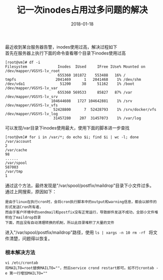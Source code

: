 ﻿---
title: 记一次inodes占用过多问题的解决
date: 2018-01-18
categories: 操作系统
---
最近收到某台服务器告警，inodes使用过高，解决过程如下  
首先在服务器上执行下面的命令查看哪个目录下inodes使用过高
```
[root@vm]# df -i
Filesystem              Inodes  IUsed     IFree IUse% Mounted on
/dev/mapper/VGSYS-lv_root
                        655360 101872    553488   16% /
tmpfs                  2041469      1   2041468    1% /dev/shm
/dev/vda1                51200     38     51162    1% /boot
/dev/mapper/VGSYS-lv_var
                        655360 569533     85827   87% /var
/dev/mapper/VGSYS-lv_srv
                     104644608   1727 104642881    1% /srv
/dev/mapper/VGSYS-lv_vfs
                      52428800      7  52428793    1% /srv/docker/vfs
/dev/mapper/VGSYS-lv_log
                      31457280    207  31457073    1% /var/log
```
可以发现/var目录下inodes使用最大，使用下面的脚本进一步查找
```
[root@vm]# for i in /var/*; do echo $i; find $i | wc -l; done
/var/account
2
/var/cache
98
......
/var/spool
587003
/var/tmp
1
```
通过这个方法，最终发现是"/var/spool/postfix/maildrop"目录下小文件过多。  
通过上网搜索，原因如下： 
```
是由于linux在执行cron时，会将cron执行脚本中的output和warning信息，都会以邮件的形式发送Cron所有者，  
而由于客户环境中的sendmail和postfix没有正常运行，导致邮件发送不成功，全部小文件堆积在了maildrop目录 
下面，而且没有自动清理转换的机制，所以此目录堆积了大量的文件
```
进入"/var/spool/postfix/maildrop"路径，使用
```ls | xargs -n 10 rm -rf ```
将文件清楚，问题得以恢复。

### 根本解决方法
```
vi /etc/crontab
将MAILTO=root替换MAILTO=""，然后service crond restart即可。如不行crontab -e 第一行增加MAILTO=""
```
